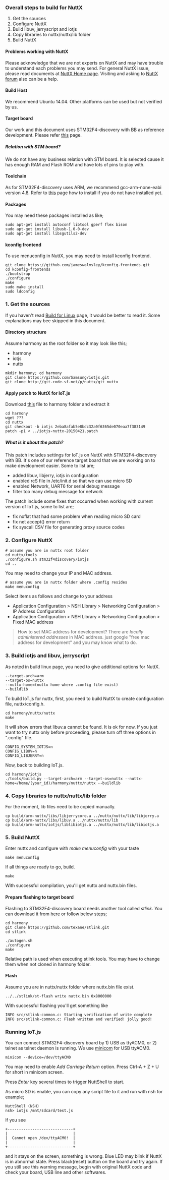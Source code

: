 ### Overall steps to build for NuttX
1. Get the sources
2. Configure NuttX
3. Build libuv, jerryscript and iotjs
4. Copy libraries to nuttx/nuttx/lib folder
5. Build NuttX

#### Problems working with NuttX
Please acknowledge that we are not experts on NuttX and may have trouble to understand each problems you may send. For general NuttX issue, please read documents at [NuttX Home page](http://nuttx.org/). Visiting and asking to [NuttX forum](https://groups.yahoo.com/neo/groups/nuttx/info) also can be a help.

#### Build Host
We recommend Ubuntu 14.04. Other platforms can be used but not verified by us.

#### Target board

Our work and this document uses STM32F4-discovery with BB as reference development. Please refer [this](http://www.st.com/web/en/catalog/tools/FM116/SC959/SS1532/LN1199/PF255417) page.

##### Relation with STM board?
We do not have any business relation with STM board. It is selected cause it has enough RAM and Flash ROM and have lots of pins to play with.


#### Toolchain 
As for STM32F4-discovery uses ARM, we recommend gcc-arm-none-eabi version 4.8. Refer to [this](https://pixhawk.org/dev/toolchain_installation_lin) page how to install if you do not have installed yet.

#### Packages 
You may need these packages installed as like;
```
sudo apt-get install autoconf libtool gperf flex bison
sudo apt-get install libusb-1.0-0-dev
sudo apt-get install libsgutils2-dev
```

#### kconfig frontend
To use menuconfig in NuttX, you may need to install kconfig frontend.
```
git clone https://github.com/jameswalmsley/kconfig-frontends.git
cd kconfig-frontends
./bootstrap
./configure
make
sudo make install
sudo ldconfig
```

### 1. Get the sources

If you haven't read [Build for Linux](https://github.com/Samsung/iotjs/wiki/Build-for-Linux) page, it would be better to read it. Some explanations may bee skipped in this document.

#### Directory structure
Assume harmony as the root folder so it may look like this;
* harmony
 * iotjs
 * nuttx

```
mkdir harmony; cd harmony
git clone https://github.com/Samsung/iotjs.git
git clone http://git.code.sf.net/p/nuttx/git nuttx
```

#### Apply patch to NuttX for IoT.js
Download [this](???) file to harmony folder and extract it

```
cd harmony
wget ???
cd nuttx
git checkout -b iotjs 2eba8afab5e8bdc32a0f6365de070eaa7f383149
patch -p1 < ../iotjs-nuttx-20150421.patch
```

##### What is it about the patch?
This patch includes settings for IoT.js on NuttX with STM32F4-discovery with BB.
It's one of our reference target board that we are working on to make development easier. Some to list are;
* added libuv, libjerry, iotjs in configuration
* enabled rcS file in /etc/init.d so that we can use micro SD
* enabled Network, UART6 for serial debug message
* filter too many debug message for network

The patch include some fixes that occurred when working with current version of IoT.js, some to list are;
* fix nxflat that had some problem when reading micro SD card
* fix net accept() error return
* fix syscall CSV file for generating proxy source codes


### 2. Configure NuttX
 
```
# assume you are in nuttx root folder
cd nuttx/tools
./configure.sh stm32f4discovery/iotjs
cd ..
```

You may need to change your IP and MAC address.
```
# assume you are in nuttx folder where .config resides
make menuconfig
```
Select items as follows and change to your address
* Application Configuration > NSH Library > Networking Configuration > IP Address Configuration
* Application Configuration > NSH Library > Networking Configuration > Fixed MAC address 

> How to set MAC address for development?
> There are _locally administered addresses_ in MAC address.
> just google "free mac address for development" and you may know what to do.

### 3. Build iotjs and libuv, jerryscript

As noted in build linux page, you need to give additional options for NuttX.

```
--target-arch=arm 
--target-os=nuttx 
--nuttx-home=(nuttx home where .config file exist)
--buildlib
```

To build IoT.js for nuttx, first, you need to build NuttX to create configuration file, nuttx/config.h.

```
cd harmony/nuttx/nuttx
make
```

It will show errors that libuv.a cannot be found. It is ok for now. If you just want to try nuttx only before proceeding, please turn off three options in ".config" file.

```
CONFIG_SYSTEM_IOTJS=n
CONFIG_LIBUV=n
CONFIG_LIBJERRY=n
```

Now, back to building IoT.js.

```
cd harmony/iotjs
./tools/build.py --target-arch=arm --target-os=nuttx --nuttx-home=/home/(your_id)/harmony/nuttx/nuttx --buildlib
```

### 4. Copy libraries to nuttx/nuttx/lib folder

For the moment, lib files need to be copied manually.

```
cp build/arm-nuttx/libs/libjerrycore.a ../nuttx/nuttx/lib/libjerry.a
cp build/arm-nuttx/libs/libuv.a ../nuttx/nuttx/lib
cp build/arm-nuttx/iotjs/liblibiotjs.a ../nuttx/nuttx/lib/libiotjs.a
```


### 5. Build NuttX

Enter nuttx and configure with _make menuconfig_ with your taste
```
make menuconfig
```
If all things are ready to go, build.
```
make
```

With successful compilation, you'll get nuttx and nuttx.bin files.

#### Prepare flashing to target board

Flashing to STM32F4-discovery board needs another tool called _stlink_. You can download it from [here](https://github.com/texane/stlink) or follow below steps;

```
cd harmony
git clone https://github.com/texane/stlink.git
cd stlink

./autogen.sh
./configure
make
```

Relative path is used when executing stlink tools. You may have to change them when not cloned in harmony folder.


#### Flash

Assume you are in nuttx/nuttx folder where nuttx.bin file exist.
```
../../stlink/st-flash write nuttx.bin 0x8000000
```
With successful flashing you'll get something like
```
INFO src/stlink-common.c: Starting verification of write complete
INFO src/stlink-common.c: Flash written and verified! jolly good!
```


### Running IoT.js

You can connect STM32F4-discovery board by 1) USB as ttyACM0, or 2) telnet as telnet daemon is running. We use [minicom](https://help.ubuntu.com/community/Minicom) for USB ttyACM0.

```
minicom --device=/dev/ttyACM0
```
You may need to enable _Add Carriage Return_ option. Press Ctrl-A + Z + U for short in minicom screen.

Press _Enter_ key several times to trigger NuttShell to start.

As micro SD is enable, you can copy any script file to it and run with nsh for example;
```
NuttShell (NSH)
nsh> iotjs /mnt/sdcard/test.js
```

If you see
```
+-----------------------------+                  
|                             |                  
|  Cannot open /dev/ttyACM0!  |                  
|                             |                  
+-----------------------------+ 
```
and it stays on the screen, something is wrong. Blue LED may blink if NuttX is in abnormal state. Press black(reset) button on the board and try again. If you still see this warning message, begin with original NuttX code and check your board, USB line and other softwares.